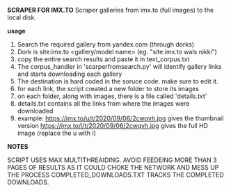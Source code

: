**SCRAPER FOR IMX.TO**
Scraper galleries from imx.to (full images) to the local disk.

**usage**
1. Search the required gallery from yandex.com (through dorks)
2. Dork is site:imx.to <gallery/model name> (eg. "site:imx.to wals nikki")
3. copy the entire search results and paste it in text_corpus.txt
4. The corpus_handler in 'scarperfromsearch.py' will identify gallery links and starts downloading each gallery
5. The destination is hard coded in the soruce code. make sure to edit it.
6. for each link, the script created a new folder to store its images
7. on each folder, along with images, there is a file called 'details.txt'
8. details.txt contains all the links from where the images were downloaded
9. example:
     https://imx.to/u/t/2020/09/06/2cwqvh.jpg gives the thumbnail version
     https://imx.to/i/t/2020/09/06/2cwqvh.jpg gives the full HD image (replace the u with i)


**NOTES**

SCRIPT USES MAX MULTITHREAIDING.
AVOID FEEDEING MORE THAN 3 PAGES OF RESULTS AS IT COULD CHOKE THE NETWORK AND MESS UP THE PROCESS
COMPLETED_DOWNLOADS.TXT TRACKS THE COMPLETED DOWNLOADS.
   

